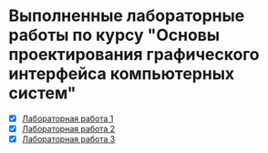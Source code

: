 # Выполненные лабораторные работы по курсу "Основы проектирования графического интерфейса компьютерных систем"

* [x] [Лабораторная работа 1](https://github.com/DimaScientist/Basics-Designing-GUI/tree/main/lab1)
* [x] [Лабораторная работа 2](https://github.com/DimaScientist/Basics-Designing-GUI/tree/main/lab2)
* [x] [Лабораторная работа 3](https://github.com/DimaScientist/Basics-Designing-GUI/tree/main/lab3)
